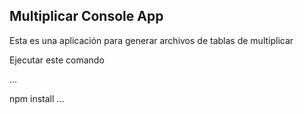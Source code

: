 

## Multiplicar Console App

Esta es una aplicación para generar archivos de tablas de 
multiplicar

Ejecutar este comando

...

npm install
...